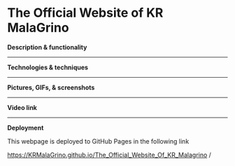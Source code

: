 # The Official Website of KR MalaGrino

**Description & functionality**

---

**Technologies & techniques**

---

**Pictures, GIFs, & screenshots**

---

**Video link**

---

**Deployment**

This webpage is deployed to GitHub Pages in the following link

https://KRMalaGrino.github.io/The_Official_Website_Of_KR_Malagrino
/
